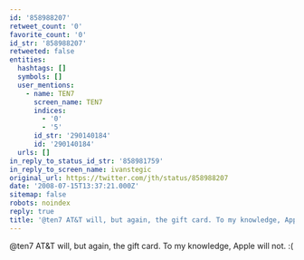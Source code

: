 ```yaml
---
id: '858988207'
retweet_count: '0'
favorite_count: '0'
id_str: '858988207'
retweeted: false
entities:
  hashtags: []
  symbols: []
  user_mentions:
    - name: TEN7
      screen_name: TEN7
      indices:
        - '0'
        - '5'
      id_str: '290140184'
      id: '290140184'
  urls: []
in_reply_to_status_id_str: '858981759'
in_reply_to_screen_name: ivanstegic
original_url: https://twitter.com/jth/status/858988207
date: '2008-07-15T13:37:21.000Z'
sitemap: false
robots: noindex
reply: true
title: '@ten7 AT&T will, but again, the gift card. To my knowledge, Apple will not. :('
---
```


@ten7 AT&T will, but again, the gift card. To my knowledge, Apple will not. :(